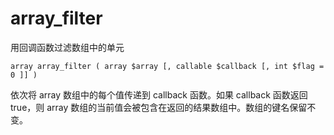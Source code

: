 # array\_filter

用回调函数过滤数组中的单元

```
array array_filter ( array $array [, callable $callback [, int $flag = 0 ]] )
```

依次将 array 数组中的每个值传递到 callback 函数。如果 callback 函数返回 true，则 array 数组的当前值会被包含在返回的结果数组中。数组的键名保留不变。




